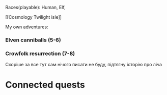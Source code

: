 Races(playable):
Human, Elf, 

[[Cosmology Twilight isle]]

My own adventures:

### Elven canniballs (5-6)

### Crowfolk resurrection (7-8)
Скоріше за все тут сам нічого писати не буду, підтягну історію про ліча

# Connected quests
